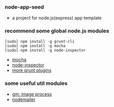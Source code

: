 ### node-app-seed
* a project for node.js(express) app template

### recommend some global node.js modules
```
[sudo] npm install -g grunt-cli
[sudo] npm install -g mocha
[sudo] npm install -g node-inspector
```

* [mocha](https://github.com/visionmedia/mocha)
* [node-inspector](https://github.com/node-inspector/node-inspector)
* [more grunt plugins](http://gruntjs.com/plugins)

### some useful util modules
* [gm: image process](https://github.com/aheckmann/gm)
* [nodemailer](https://github.com/andris9/Nodemailer)
